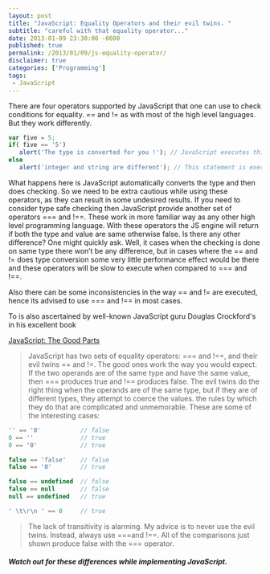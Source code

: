 ```yaml
---
layout: post
title: "JavaScript: Equality Operators and their evil twins. "
subtitle: "careful with that equality operator..."
date: 2013-01-09 23:30:00 -0600
published: true
permalink: /2013/01/09/js-equality-operator/
disclaimer: true
categories: ['Programming']
tags:
 - JavaScript
---
```


There are four operators supported by JavaScript that one can use to check conditions for equality.  == and != as with most of the high level languages. But they work differently.

```javascript
var five = 5;
if( five == '5')
   alert('The type is converted for you !'); // JavaScript executes this one !!!
else
   alert('integer and string are different'); // This statement is executed in most of the typed high level languages.
```

What happens here is JavaScript automatically converts the type and then does checking. So we need to be extra cautious while using these operators, as they can result in some undesired results.
If you need to consider type safe checking then JavaScript provide another set of operators === and !==. These work in more familiar way as any other high level programming language. With these operators the JS engine will return if both the type and value are same otherwise false.
Is there any other difference? One might quickly ask. Well, it cases when the checking is done on same type there won’t be any difference, but in cases where the == and != does type conversion some very little performance effect would be there and these operators will be slow to execute when compared to === and !==.

Also there can be some inconsistencies in the way == and != are executed, hence its advised to use === and !== in most cases.

To is also ascertained by well-known JavaScript guru Douglas Crockford's in his excellent book

[JavaScript: The Good Parts](http://www.amazon.com/gp/product/0596517742/ref=as_li_tl?ie=UTF8&camp=1789&creative=9325&creativeASIN=0596517742&linkCode=as2&tag=seshusviews-20&linkId=4KM4Y2YUBRM2QM6Q)

> JavaScript has two sets of equality operators: === and !==, and their evil twins == and !=. The good ones work the way you would expect. If the two operands are of the same type and have the same value, then === produces true and !== produces false. The evil twins do the right thing when the operands are of the same type, but if they are of different types, they attempt to coerce the values. the rules by which they do that are complicated and unmemorable. These are some of the interesting cases:

```javascript
'' == '0'           // false
0 == ''             // true
0 == '0'            // true

false == 'false'    // false
false == '0'        // true

false == undefined  // false
false == null       // false
null == undefined   // true

' \t\r\n ' == 0     // true
```
>The lack of transitivity is alarming. My advice is to never use the evil twins. Instead, always use ===and !==. All of the comparisons just shown produce false with the === operator.

##### *Watch out for these differences while implementing JavaScript.*
